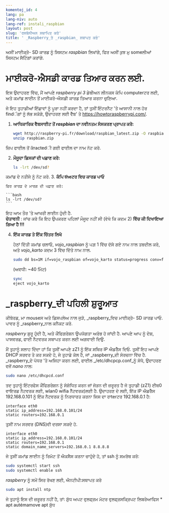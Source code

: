 ```yaml
---
komentoj_id: 4
lang: pa
lang-niv: auto
lang-ref: instali_raspbian
layout: post
slug: 'ਰਸਬੇਨੀਅਨ ਸਥਾਪਿਤ ਕਰੋ'
title: ' _Raspberry_ਤੇ _raspbian_ ਸਥਾਪਤ ਕਰੋ'
---
```


ਅਸੀਂ ਮਾਈਕ੍ਰੋ- SD ਕਾਰਡ ਨੂੰ ਸਿਸਟਮ _raspbian_ ਲਿਖਾਂਗੇ, ਫਿਰ ਅਸੀਂ ਕੁਝ ਮੁ someਲੀਆਂ ਸਿਸਟਮ ਸੈਟਿੰਗਾਂ ਕਰਾਂਗੇ. 


# ਮਾਈਕਰੋ-ਐਸਡੀ ਕਾਰਡ ਤਿਆਰ ਕਰਨ ਲਈ.

ਇਸ ਉਦਾਹਰਣ ਵਿੱਚ, ਮੈਂ ਆਪਣੇ _raspberry pi 3_ ਡੇਬੀਅਨ ਲੀਨਕਸ ਕੰਪਿ computerਟਰ ਲਈ, ਅਤੇ ਕਮਾਂਡ ਲਾਈਨ ਤੋਂ ਮਾਈਕਰੋ-ਐਸਡੀ ਕਾਰਡ ਤਿਆਰ ਕਰਨਾ ਚੁਣਿਆ.

ਜੇ ਇਹ ਤੁਹਾਡੀਆਂ ਇੱਛਾਵਾਂ ਨੂੰ ਪੂਰਾ ਨਹੀਂ ਕਰਦਾ ਹੈ, ਤਾਂ ਤੁਸੀਂ ਇੰਟਰਨੈਟ 'ਤੇ ਆਸਾਨੀ ਨਾਲ ਹੋਰ findੰਗਾਂ ਨੂੰ ਲੱਭ ਸਕੋਗੇ, ਉਦਾਹਰਣ ਲਈ ਵੈੱਬ' ਤੇ <https://howtoraspberrypi.com/>.

 1. **ਆਧਿਕਾਰਿਕ ਵੈਬਸਾਈਟ ਤੋਂ _raspbian_ ਦਾ ਨਵੀਨਤਮ ਸੰਸਕਰਣ ਪ੍ਰਾਪਤ ਕਰੋ:**



    ```bash
    wget http://raspberry-pi.fr/download/raspbian_latest.zip -O raspbian.zip
    unzip raspbian.zip
    ```
ਜ਼ਿਪ ਫਾਈਲ ਤੋਂ ਕੱractedੀ ਗਈ ਫਾਈਲ ਦਾ ਨਾਮ ਨੋਟ ਕਰੋ.
    
 2. **ਮੌਜੂਦਾ ਡਿਸਕਾਂ ਦੀ ਪਛਾਣ ਕਰੋ:**


    
    ```bash
    ls -lrt /dev/sd?
    ```
ਕਮਾਂਡ ਦੇ ਨਤੀਜੇ ਨੂੰ ਨੋਟ ਕਰੋ.
3. **ਕੰਪਿ theਟਰ ਵਿਚ ਕਾਰਡ ਪਾਓ**
    
    ਫਿਰ ਕਾਰਡ ਦੇ ਮਾਰਗ ਦੀ ਪਛਾਣ ਕਰੋ:
    
    ```bash
    ls -lrt /dev/sd?
    ```
ਇਹ ਆਮ ਤੌਰ 'ਤੇ ਆਖਰੀ ਲਾਈਨ ਹੁੰਦੀ ਹੈ.  
    **ਚੇਤਾਵਨੀ** : ਜਾਂਚ ਕਰੋ ਕਿ ਇਹ ਉਪਕਰਣ ਪਹਿਲਾਂ ਮੌਜੂਦ ਨਹੀਂ ਸੀ \(ਵੇਖੋ ਕਿ ਕਦਮ 2\) **ਵਿੱਚ ਕੀ ਦਿਖਾਇਆ ਗਿਆ ਹੈ !!!**

 4. **ਇੱਕ ਕਾਰਡ ਤੇ ਇੱਕ ਚਿੱਤਰ ਲਿਖੋ**



    ਹੇਠਾਂ ਦਿੱਤੀ ਕਮਾਂਡ ਚਲਾਓ, _vojo\_raspbian_ ਨੂੰ ਪਗ਼ 1 ਵਿੱਚ ਦੱਸੇ ਗਏ ਨਾਮ ਨਾਲ ਤਬਦੀਲ ਕਰੋ, ਅਤੇ _vojo\_karto_ ਕਦਮ 3 ਵਿੱਚ ਦਿੱਤੇ ਨਾਮ ਨਾਲ.
    
    ```bash
    sudo dd bs=1M if=vojo_raspbian of=vojo_karto status=progress conv=fsync
    ```
    (ਅਵਧੀ: ~40 ਮਿੰਟ)
    
    ```bash
    sync
    eject vojo_karto
    ``` 


#  _raspberry_ਦੀ ਪਹਿਲੀ ਸ਼ੁਰੂਆਤ
ਕੀਬੋਰਡ, ਮਾ mouseਸ ਅਤੇ ਡਿਸਪਲੇਅ ਨਾਲ ਜੁੜੋ, _raspberry_ਵਿਚ ਮਾਈਕ੍ਰੋ- SD ਕਾਰਡ ਪਾਓ.  
ਪਾਵਰ ਨੂੰ _raspberry_ਨਾਲ ਕਨੈਕਟ ਕਰੋ.

 _raspberry_ ਸ਼ੁਰੂ ਹੁੰਦੀ ਹੈ, ਅਤੇ ਕੌਂਫਿਗਰੇਸ਼ਨ ਉਪਯੋਗਤਾ ਅਰੰਭ ਹੋ ਜਾਂਦੀ ਹੈ. ਆਪਣੇ ਆਪ ਨੂੰ ਦੇਸ਼, ਪਾਸਵਰਡ, ਫਾਈ ਨੈਟਵਰਕ ਸਥਾਪਤ ਕਰਨ ਲਈ ਅਗਵਾਈ ਦਿਉ.

ਮੈਂ ਤੁਹਾਨੂੰ ਸਲਾਹ ਦਿੰਦਾ ਹਾਂ ਕਿ ਤੁਸੀਂ ਆਪਣੇ zZ1 ਨੂੰ ਇੱਕ ਸਥਿਰ IP ਐਡਰੈੱਸ ਦਿਓ. ਤੁਸੀਂ ਇਹ ਆਪਣੇ DHCP ਸਰਵਰ ਤੇ ਕਰ ਸਕਦੇ ਹੋ, ਜੇ ਤੁਹਾਡੇ ਕੋਲ ਹੈ, ਜਾਂ _raspberry_ਦੀ ਸੰਰਚਨਾ ਵਿੱਚ ਹੈ.  
 _raspberry_ਦੇ ਪੱਧਰ 'ਤੇ ਅਜਿਹਾ ਕਰਨ ਲਈ, ਫਾਈਲ _/etc/dhcpcp.conf_ਨੂੰ ਸੋਧੋ, ਉਦਾਹਰਣ ਵਜੋਂ _nano_ ਨਾਲ:

```bash
sudo nano /etc/dhcpcd.conf
```

ਤਦ ਤੁਹਾਨੂੰ ਇੰਟਰਫੇਸ ਕੌਂਫਿਗਰੇਸ਼ਨ ਨੂੰ ਸੰਸ਼ੋਧਿਤ ਕਰਨ ਜਾਂ ਜੋੜਨ ਦੀ ਜ਼ਰੂਰਤ ਹੈ ਜੋ ਤੁਹਾਡੀ (zZ1) ਈਥ0 ਵਾਇਰਡ ਨੈਟਵਰਕ ਲਈ, wlan0 wifia ਨੈੱਟਵਰਕ)ਲਈ ਹੈ. ਉਦਾਹਰਣ ਦੇ ਲਈ, ਇੱਕ IP ਐਡਰੈੱਸ 192.168.0.101 ਨੂੰ ਇੱਕ ਨੈਟਵਰਕ ਨੂੰ ਨਿਰਧਾਰਤ ਕਰਨਾ ਜਿਸ ਦਾ ਰਾterਟਰ 192.168.0.1 ਹੈ:

```
interface eth0
static ip_address=192.168.0.101/24
static routers=192.168.0.1
```
ਤੁਸੀਂ ਨਾਮ ਸਰਵਰ (DNS)ਵੀ ਦਰਸਾ ਸਕਦੇ ਹੋ. 

```
interface eth0
static ip_address=192.168.0.101/24
static routers=192.168.0.1
static domain_name_servers=192.168.0.1 8.8.8.8
```
ਜੇ ਤੁਸੀਂ ਕਮਾਂਡ ਲਾਈਨ ਨੂੰ ਰਿਮੋਟ ਤੋਂ ਐਕਸੈਸ ਕਰਨਾ ਚਾਹੁੰਦੇ ਹੋ, ਤਾਂ ssh ਨੂੰ ਸਮਰੱਥ ਕਰੋ:

```bash
sudo systemctl start ssh
sudo systemctl enable ssh
```

 _raspberry_ ਨੂੰ ਸਮੇਂ ਸਿਰ ਰੱਖਣ ਲਈ, ਐਨਟੀਪੀ:ਸਥਾਪਤ ਕਰੋ

```bash
sudo apt install ntp
```

ਜੇ ਤੁਹਾਨੂੰ ਇਸ ਦੀ ਜ਼ਰੂਰਤ ਨਹੀਂ ਹੈ, ਤਾਂ: 
 ਸ਼ੁੱਧ ਅਪਟ ਵੁਲਫ੍ਰਮ ਮੋਟਰ ਵੁਲਫ੍ਰਸਕ੍ਰਿਪਟ ਲਿਬਰੇਆਫਿਸ * 
 apt autémamove 
 apt ਸ਼ੁੱਧ 
